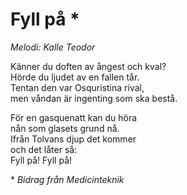 # Fyll på \*

_Melodi: Kalle Teodor_

Känner du doften av ångest och kval?  
Hörde du ljudet av en fallen tår.  
Tentan den var Osquristina rival,  
men våndan är ingenting som ska bestå.

För en gasquenatt kan du höra  
nån som glasets grund nå.  
Ifrån Tolvans djup det kommer  
och det låter så:  
Fyll på! Fyll på!

\* _Bidrag från Medicinteknik_
